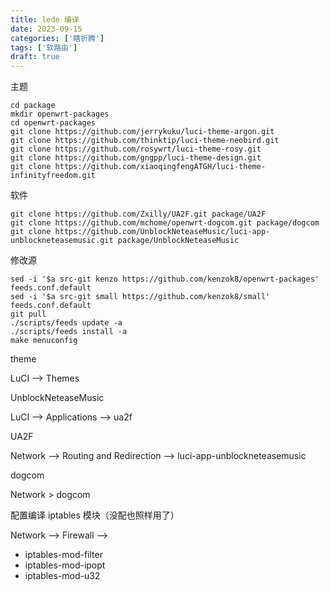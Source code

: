 ```yaml
---
title: lede 编译
date: 2023-09-15
categories: ['瞎折腾']
tags: ['软路由']
draft: true
---
```


主题

```
cd package
mkdir openwrt-packages
cd openwrt-packages
git clone https://github.com/jerrykuku/luci-theme-argon.git
git clone https://github.com/thinktip/luci-theme-neobird.git
git clone https://github.com/rosywrt/luci-theme-rosy.git
git clone https://github.com/gngpp/luci-theme-design.git
git clone https://github.com/xiaoqingfengATGH/luci-theme-infinityfreedom.git
```

软件

```
git clone https://github.com/Zxilly/UA2F.git package/UA2F
git clone https://github.com/mchome/openwrt-dogcom.git package/dogcom
git clone https://github.com/UnblockNeteaseMusic/luci-app-unblockneteasemusic.git package/UnblockNeteaseMusic
```

修改源

```
sed -i '$a src-git kenzo https://github.com/kenzok8/openwrt-packages' feeds.conf.default
sed -i '$a src-git small https://github.com/kenzok8/small' feeds.conf.default
git pull
./scripts/feeds update -a
./scripts/feeds install -a
make menuconfig
```



theme

LuCI --> Themes

UnblockNeteaseMusic

LuCI --> Applications --> ua2f

UA2F

Network --> Routing and Redirection --> luci-app-unblockneteasemusic

dogcom

Network > dogcom

配置编译 iptables 模块（没配也照样用了）

Network --> Firewall -->

- iptables-mod-filter
- iptables-mod-ipopt
- iptables-mod-u32

